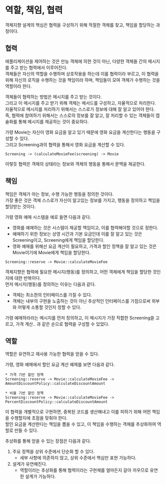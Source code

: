 # 역할, 책임, 협력

객체지향 설계의 핵심은 협력을 구성하기 위해 적절한 객체를 찾고, 책임을 할당하는 과정이다.   

## 협력
애플리케이션을 제어하는 것은 만능 객체에 의한 것이 아닌, 다양한 객체들 간의 메시지를 주고 받는 협력에서 이루어진다.   
객체들은 자신의 역할을 수행하며 상호작용을 하는데 이를 협력이라 부르고, 이 협력을 위해 자신의 로직을 수행하는 것을 책임이라 하며, 책임들이 모여 객체가 수행하는 것을 역할이라 한다.   

객체들이 협력하는 방법은 메시지를 주고 받는 것이다.   
그리고 이 메시지를 주고 받기 위해 객체는 메서드를 구성하고, 자율적으로 처리한다.  
자율적으로 메시지를 처리하기 위해서는 스스로가 정보에 대해 잘 알고 있어야 한다.   
즉, 협력에 참여하기 위해서는 스스로의 정보를 잘 알고, 잘 처리할 수 있는 객체들이 캡슐화를 통해 메시지를 제공하는 것이 중요하다.  

가령 Movie는 자신이 영화 요금을 알고 있기 때문에 영화 요금을 계산한다는 행동을 구성할 수 있다.   
그리고 Screening과의 협력을 통해서 영화 요금을 계산할 수 있다.
```
Screening -> (calculateMovieFee(screening) -> Movie 
```

이렇듯 협력은 객체의 상태라는 정보와 객체의 행동을 통해서 문맥을 제공한다.

## 책임
책임은 객체가 아는 정보, 수행 가능한 행동을 정의한 것이다.    
가장 좋은 것은 객체 스스로가 자신이 알고있는 정보를 가지고, 행동을 정의하고 책임을 할당받는 것이다.

가령 영화 예매 시스템을 예로 들면 다음과 같다.
* 영화를 예매하는 것은 시스템이 제공할 책임이고, 이를 협력해야할 것으로 정한다.
* 예매하기 위한 정보는 상영 시간과 기본 요금인데 이를 잘 알고 있는 것은 Screening이고, Screening에게 책임을 할당한다.
* 영화 예매를 위해선 요금 계산이 필요하고, 가격과 할인 정책을 잘 알고 있는 것은 Movie이기에 Movie에게 책임을 할당한다.

```
Screening::reserve -> Movie::calculateMovieFee
```
객체지향은 협력에 필요한 메시지(행동)를 정의하고, 어떤 객체에게 책임을 할당한 것인지에 대한 반복이다.   
먼저 메시지(행동)를 정의하는 이유는 다음과 같다.
* 객체는 최소한의 인터페이스를 가질 수 있다.
* 객체는 내부의 구현을 노출하는 것이 아닌 추상적인 인터페이스를 가짐으로써 외부와 어떻게 소통할 것인지 정할 수 있다.

가령 예매하라라는 메시지를 먼저 정의하고, 이 메시지가 가장 적합한 Screening을 고르고, 가격 계산.. 과 같은 순으로 협력을 구성할 수 있었다.

## 역할
역할은 유연하고 재사용 가능한 협력을 얻을 수 있다.   

가령, 영화 예매에서 할인 요금 계산 예제를 보면 다음과 같다.
```
* 가격 기반 할인 정책
Screening::reserve -> Movie::calculateMovieFee -> AmountDiscountPolicy::calculateDiscountAmount

* 비율 기반 할인 정책
Screening::reserve -> Movie::calculateMovieFee -> PercentDiscountPolicy::calculateDiscountAmount
```
이 협력을 개별적으로 구현하면, 중복된 코드를 생산해내고 이를 피하기 위해 어떤 책임을 수행할지에 초점을 맞춰야 한다.  
할인 요금을 계산한다는 책임을 뽑을 수 있고, 이 책임을 수행하는 객체를 추상화하여 역할로 만들 수 있다.

추상화를 통해 얻을 수 있는 장점은 다음과 같다.
1. 주요 정책을 상위 수준에서 단순화 할 수 있다.
   * 세부 사항에 의존하지 않고, 상위 수준에서 핵심만 표현 가능하다.
2. 설계가 유연해진다.
   * 역할이라는 추상화를 통해 협력이라는 구현체를 얼마든지 갈아 끼우므로 유연한 설계가 가능하다.
